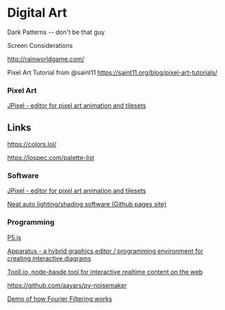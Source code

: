 # Digital Art

Dark Patterns -- don't be that guy

Screen Considerations

http://rainworldgame.com/

Pixel Art Tutorial from @saint11 https://saint11.org/blog/pixel-art-tutorials/

### Pixel Art

[JPixel - editor for pixel art animation and tilesets](https://emad.itch.io/jpixel)

## Links

https://colors.lol/

https://lospec.com/palette-list

### Software

[JPixel - editor for pixel art animation and tilesets](https://emad.itch.io/jpixel)

[Neat auto lighting/shading software (Github pages site)](https://lllyasviel.github.io/PaintingLight/)

### Programming

[P5.js](https://p5js.org/)

[Apparatus - a hybrid graphics editor / programming environment for creating interactive diagrams](https://github.com/cdglabs/apparatus)

[Tooll.io, node-basde tool for interactive realtime content on the web](http://tooll.io/)

https://github.com/aayars/py-noisemaker

[Demo of how Fourier Filtering works](http://bigwww.epfl.ch/demo/ip/demos/FFT-filtering/)